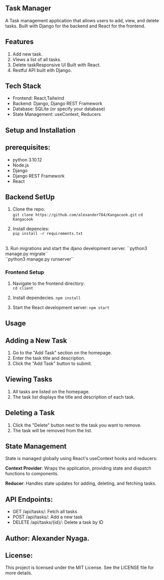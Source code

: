 ## Task Manager
A Task management application that allows users to add, view, and delete tasks. Built with Django for the backend and React for the frontend.

## Features
1. Add new task.
2. VIews a list of all tasks.
3. Delete taskResponsive UI Built with React.
4. Restful API built eith Django.

## Tech Stack
* Frontend: React,Tailwind
* Backend: Django, Django REST Framework
* Database: SQLite (or specify your database)
* State Management: useContext, Reducers


## Setup and Installation
   ## prerequisites:
   * python 3.10.12
   * Node.js
   * Django
   * Django REST Framework
   * React

## Backend SetUp
  1. Clone the repo: <br>
  ``git clone https://github.com/alexander784/Kangacook.git``
  ``cd Kangacook``

  2. Install depencies: <br>
  ``pip install -r requirements.txt``
<br>
  3. Run migrations and start the djano development server.
  ``python3 manage.py migrate`` <br>
  ``python3 manage.py runserver``



### Frontend Setup
1. Navigate to the frontend directory: <br>
`cd client`

2. Install dependecies.
`npm install`

3. Start the React development server:
`npm start`

## Usage
 ## Adding a New Task
  1. Go to the "Add Task" section on the homepage. <br>
  2. Enter the task title and description.
  3. Click the "Add Task" button to submit.

  ## Viewing Tasks
  1. All tasks are listed on the homepage.
  2. The task list displays the title and description of each task.


## Deleting a Task
1. Click the "Delete" button next to the task you want to remove.
2. The task will be removed from the list.

## State Management
<p>State is managed globally using React's useContext hooks and reducers:</p>

**Context Provider**: Wraps the application, providing state and dispatch functions to components.

**Reducer**: Handles state updates for adding, deleting, and fetching tasks.


## API Endpoints:
* GET /api/tasks/: Fetch all tasks
* POST /api/tasks/: Add a new task
* DELETE /api/tasks/{id}/: Delete a task by ID

## Author: Alexander Nyaga.

## License:
<p> This project is licensed under the MIT License. See the LICENSE file for more details.</p>





